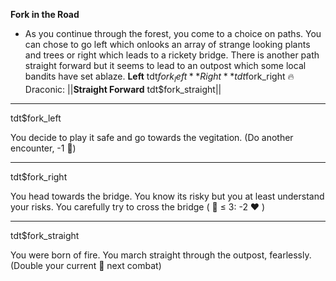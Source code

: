 **__Fork in the Road__**
- As you continue through the forest, you come to a choice on paths. You can chose to go left which onlooks an array of strange looking plants and trees or right which leads to a rickety bridge. There is another path straight forward but it seems to lead to an outpost which some local bandits have set ablaze.
**Left** tdt$fork_left
**Right** tdt$fork_right
:fire: Draconic: ||**Straight Forward** tdt$fork_straight||

-------------
tdt$fork_left

You decide to play it safe and go towards the vegitation. (Do another encounter, -1 🔷)

-------------
tdt$fork_right

You head towards the bridge. You know its risky but you at least understand your risks. You carefully try to cross the bridge ( 🎲 ≤ 3: -2 ❤️ )

-------------
tdt$fork_straight

You were born of fire. You march straight through the outpost, fearlessly. (Double your current 🔷 next combat)
